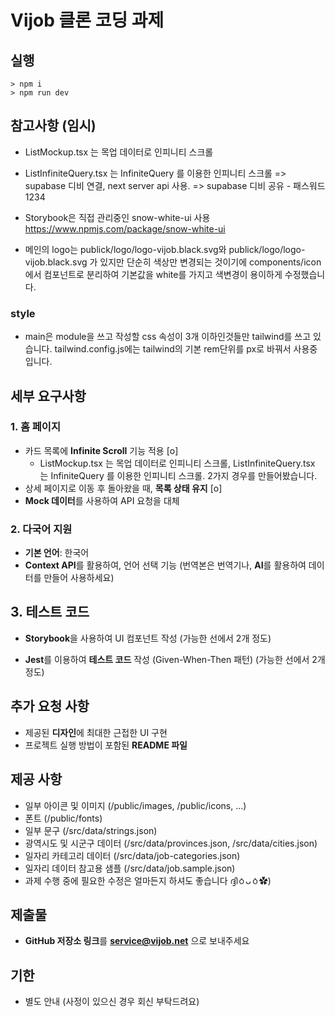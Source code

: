 # Vijob 클론 코딩 과제

## 실행
```node
> npm i
> npm run dev
```

## 참고사항 (임시)
- ListMockup.tsx 는 목업 데이터로 인피니티 스크롤
- ListInfiniteQuery.tsx 는 InfiniteQuery 를 이용한 인피니티 스크롤
=> supabase 디비 연결, next server api 사용.
=> supabase 디비 공유 - 패스워드 1234

- Storybook은 직접 관리중인 snow-white-ui 사용 https://www.npmjs.com/package/snow-white-ui

- 메인의 logo는 publick/logo/logo-vijob.black.svg와 publick/logo/logo-vijob.black.svg 가 있지만 단순히 색상만 변경되는 것이기에 components/icon 에서 컴포넌트로 분리하여 기본값을 white를 가지고 색변경이 용이하게 수정했습니다.



### style
- main은 module을 쓰고 작성할 css 속성이 3개 이하인것들만 tailwind를 쓰고 있습니다.
tailwind.config.js에는 tailwind의 기본 rem단위를 px로 바꿔서 사용중입니다. 

## 세부 요구사항
### 1. 홈 페이지
- 카드 목록에 **Infinite Scroll** 기능 적용 [o]
  - ListMockup.tsx 는 목업 데이터로 인피니티 스크롤, ListInfiniteQuery.tsx 는 InfiniteQuery 를 이용한 인피니티 스크롤. 2가지 경우를 만들어봤습니다. 
- 상세 페이지로 이동 후 돌아왔을 때, **목록 상태 유지** [o]
- **Mock 데이터**를 사용하여 API 요청을 대체

### 2. 다국어 지원

- **기본 언어**: 한국어
- **Context API**를 활용하여, 언어 선택 기능 (번역본은 번역기나, **AI**를 활용하여 데이터를 만들어 사용하세요)

## 3. 테스트 코드

- **Storybook**을 사용하여 UI 컴포넌트 작성 (가능한 선에서 2개 정도) 
  
- **Jest**를 이용하여 **테스트 코드** 작성 (Given-When-Then 패턴) (가능한 선에서 2개 정도)

## 추가 요청 사항

- 제공된 **디자인**에 최대한 근접한 UI 구현
- 프로젝트 실행 방법이 포함된 **README 파일**

## 제공 사항

- 일부 아이콘 및 이미지 (/public/images, /public/icons, ...)
- 폰트 (/public/fonts)
- 일부 문구 (/src/data/strings.json)
- 광역시도 및 시군구 데이터 (/src/data/provinces.json, /src/data/cities.json)
- 일자리 카테고리 데이터 (/src/data/job-categories.json)
- 일자리 데이터 참고용 샘플 (/src/data/job.sample.json)
- 과제 수행 중에 필요한 수정은 얼마든지 하셔도 좋습니다 ദ്ദിㆁᴗㆁ✿)

## 제출물

- **GitHub 저장소 링크**를 **service@vijob.net** 으로 보내주세요

## 기한

- 별도 안내 (사정이 있으신 경우 회신 부탁드려요)
